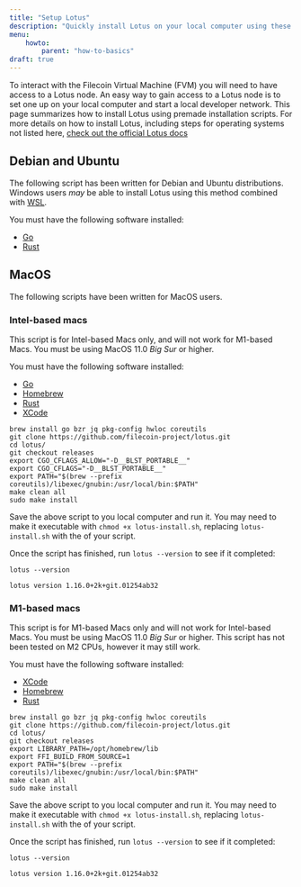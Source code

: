 ```yaml
---
title: "Setup Lotus"
description: "Quickly install Lotus on your local computer using these pre-built scripts."
menu:
    howto:
        parent: "how-to-basics"
draft: true
---
```


To interact with the Filecoin Virtual Machine (FVM) you will need to have access to a Lotus node. An easy way to gain access to a Lotus node is to set one up on your local computer and start a local developer network. This page summarizes how to install Lotus using premade installation scripts. For more details on how to install Lotus, including steps for operating systems not listed here, [check out the official Lotus docs](https://lotus.filecoin.io/lotus/install/prerequisites/)

## Debian and Ubuntu

The following script has been written for Debian and Ubuntu distributions. Windows users _may_ be able to install Lotus using this method combined with [WSL](https://docs.microsoft.com/en-us/windows/wsl/install).

You must have the following software installed:

- [Go](https://go.dev/dl/)
- [Rust](https://rustup.rs/#)

## MacOS

The following scripts have been written for MacOS users.

### Intel-based macs

This script is for Intel-based Macs only, and will not work for M1-based Macs. You must be using MacOS 11.0 _Big Sur_ or higher.

You must have the following software installed:

- [Go](https://go.dev/dl/)
- [Homebrew](https://brew.sh/)
- [Rust](https://rustup.rs/#)
- [XCode](https://developer.apple.com/xcode/)

```shell
brew install go bzr jq pkg-config hwloc coreutils
git clone https://github.com/filecoin-project/lotus.git
cd lotus/
git checkout releases
export CGO_CFLAGS_ALLOW="-D__BLST_PORTABLE__"
export CGO_CFLAGS="-D__BLST_PORTABLE__"
export PATH="$(brew --prefix coreutils)/libexec/gnubin:/usr/local/bin:$PATH"
make clean all
sudo make install
```

Save the above script to you local computer and run it. You may need to make it executable with `chmod +x lotus-install.sh`, replacing `lotus-install.sh` with the of your script.

Once the script has finished, run `lotus --version` to see if it completed:

```shell
lotus --version
```

```plaintext
lotus version 1.16.0+2k+git.01254ab32
```

### M1-based macs

This script is for M1-based Macs only and will not work for Intel-based Macs. You must be using MacOS 11.0 _Big Sur_ or higher. This script has not been tested on M2 CPUs, however it may still work.

You must have the following software installed:

- [XCode](https://developer.apple.com/xcode/)
- [Homebrew](https://brew.sh/)
- [Rust](https://rustup.rs/#)

```shell
brew install go bzr jq pkg-config hwloc coreutils
git clone https://github.com/filecoin-project/lotus.git
cd lotus/
git checkout releases
export LIBRARY_PATH=/opt/homebrew/lib
export FFI_BUILD_FROM_SOURCE=1
export PATH="$(brew --prefix coreutils)/libexec/gnubin:/usr/local/bin:$PATH"
make clean all
sudo make install
```

Save the above script to you local computer and run it. You may need to make it executable with `chmod +x lotus-install.sh`, replacing `lotus-install.sh` with the of your script.

Once the script has finished, run `lotus --version` to see if it completed:

```shell
lotus --version
```

```plaintext
lotus version 1.16.0+2k+git.01254ab32
```

